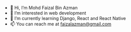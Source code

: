 - 👋 Hi, I’m Mohd Faizal Bin Azman
- 👀 I’m interested in web development
- 🌱 I’m currently learning Django, React and React Native
- 📫 You can reach me at faizalazman@gmail.com

<!---
ParmenidesSartre/ParmenidesSartre is a ✨ special ✨ repository because its `README.md` (this file) appears on your GitHub profile.
You can click the Preview link to take a look at your changes.
--->
